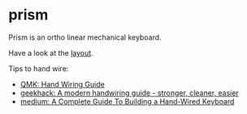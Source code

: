 # prism

Prism is an ortho linear mechanical keyboard.

Have a look at the [layout](layers.md).

Tips to hand wire:

* [QMK: Hand Wiring Guide](https://beta.docs.qmk.fm/using-qmk/guides/keyboard-building/hand_wire)
* [geekhack: A modern handwiring guide - stronger, cleaner, easier](https://geekhack.org/index.php?topic=87689.0)
* [medium: A Complete Guide To Building a Hand-Wired Keyboard](https://medium.com/cracked-the-code/a-complete-guide-to-building-a-hand-wired-keyboard-9d8c9cc7b041)
